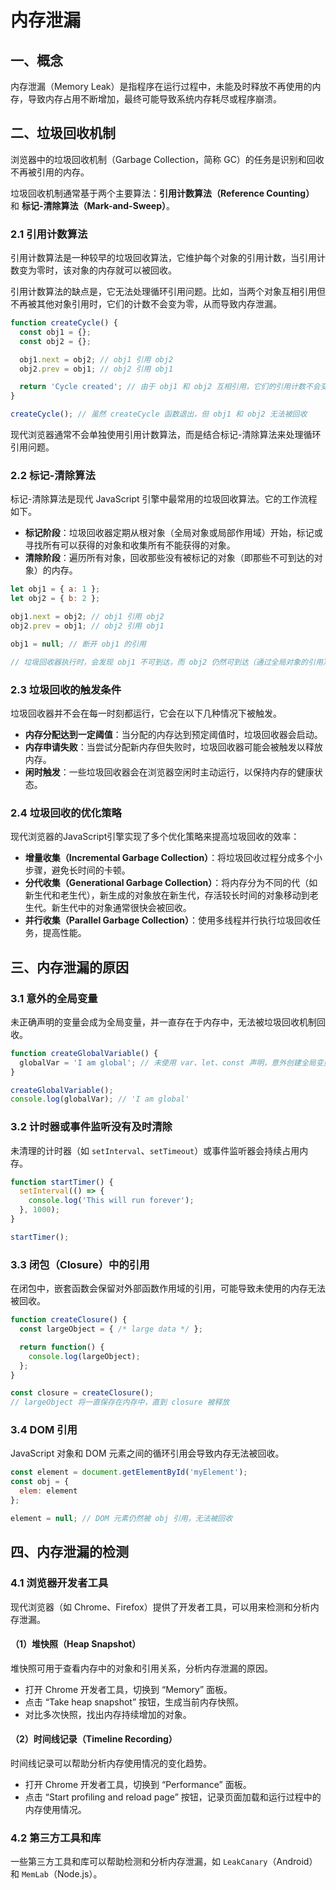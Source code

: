 # 内存泄漏

## 一、概念

内存泄漏（Memory Leak）是指程序在运行过程中，未能及时释放不再使用的内存，导致内存占用不断增加，最终可能导致系统内存耗尽或程序崩溃。

## 二、垃圾回收机制

浏览器中的垃圾回收机制（Garbage Collection，简称 GC）的任务是识别和回收不再被引用的内存。

垃圾回收机制通常基于两个主要算法：**引用计数算法（Reference Counting）** 和 **标记-清除算法（Mark-and-Sweep）**。

### 2.1 引用计数算法

引用计数算法是一种较早的垃圾回收算法，它维护每个对象的引用计数，当引用计数变为零时，该对象的内存就可以被回收。

引用计数算法的缺点是，它无法处理循环引用问题。比如，当两个对象互相引用但不再被其他对象引用时，它们的计数不会变为零，从而导致内存泄漏。

```javascript
function createCycle() {
  const obj1 = {};
  const obj2 = {};

  obj1.next = obj2; // obj1 引用 obj2
  obj2.prev = obj1; // obj2 引用 obj1

  return 'Cycle created'; // 由于 obj1 和 obj2 互相引用，它们的引用计数不会变为零
}

createCycle(); // 虽然 createCycle 函数退出，但 obj1 和 obj2 无法被回收
```

现代浏览器通常不会单独使用引用计数算法，而是结合标记-清除算法来处理循环引用问题。

### 2.2 标记-清除算法

标记-清除算法是现代 JavaScript 引擎中最常用的垃圾回收算法。它的工作流程如下。

- **标记阶段**：垃圾回收器定期从根对象（全局对象或局部作用域）开始，标记或寻找所有可以获得的对象和收集所有不能获得的对象。
- **清除阶段**：遍历所有对象，回收那些没有被标记的对象（即那些不可到达的对象）的内存。

```javascript
let obj1 = { a: 1 };
let obj2 = { b: 2 };

obj1.next = obj2; // obj1 引用 obj2
obj2.prev = obj1; // obj2 引用 obj1

obj1 = null; // 断开 obj1 的引用

// 垃圾回收器执行时，会发现 obj1 不可到达，而 obj2 仍然可到达（通过全局对象的引用）
```

### 2.3 垃圾回收的触发条件

垃圾回收器并不会在每一时刻都运行，它会在以下几种情况下被触发。

- **内存分配达到一定阈值**：当分配的内存达到预定阈值时，垃圾回收器会启动。
- **内存申请失败**：当尝试分配新内存但失败时，垃圾回收器可能会被触发以释放内存。
- **闲时触发**：一些垃圾回收器会在浏览器空闲时主动运行，以保持内存的健康状态。

### 2.4 垃圾回收的优化策略

现代浏览器的JavaScript引擎实现了多个优化策略来提高垃圾回收的效率：

- **增量收集（Incremental Garbage Collection）**：将垃圾回收过程分成多个小步骤，避免长时间的卡顿。
- **分代收集（Generational Garbage Collection）**：将内存分为不同的代（如新生代和老生代），新生成的对象放在新生代，存活较长时间的对象移动到老生代。新生代中的对象通常很快会被回收。
- **并行收集（Parallel Garbage Collection）**：使用多线程并行执行垃圾回收任务，提高性能。

## 三、内存泄漏的原因

### 3.1 意外的全局变量

未正确声明的变量会成为全局变量，并一直存在于内存中，无法被垃圾回收机制回收。

```javascript
function createGlobalVariable() {
  globalVar = 'I am global'; // 未使用 var、let、const 声明，意外创建全局变量
}

createGlobalVariable();
console.log(globalVar); // 'I am global'
```

### 3.2 计时器或事件监听没有及时清除

未清理的计时器（如 `setInterval`、`setTimeout`）或事件监听器会持续占用内存。

```javascript
function startTimer() {
  setInterval(() => {
    console.log('This will run forever');
  }, 1000);
}

startTimer();
```

### 3.3 闭包（Closure）中的引用

在闭包中，嵌套函数会保留对外部函数作用域的引用，可能导致未使用的内存无法被回收。

```javascript
function createClosure() {
  const largeObject = { /* large data */ };

  return function() {
    console.log(largeObject);
  };
}

const closure = createClosure();
// largeObject 将一直保存在内存中，直到 closure 被释放
```

### 3.4 DOM 引用

JavaScript 对象和 DOM 元素之间的循环引用会导致内存无法被回收。

```javascript
const element = document.getElementById('myElement');
const obj = {
  elem: element
};

element = null; // DOM 元素仍然被 obj 引用，无法被回收
```

## 四、内存泄漏的检测

### 4.1 浏览器开发者工具

现代浏览器（如 Chrome、Firefox）提供了开发者工具，可以用来检测和分析内存泄漏。

#### （1）堆快照（Heap Snapshot）

堆快照可用于查看内存中的对象和引用关系，分析内存泄漏的原因。

- 打开 Chrome 开发者工具，切换到 “Memory” 面板。
- 点击 “Take heap snapshot” 按钮，生成当前内存快照。
- 对比多次快照，找出内存持续增加的对象。

#### （2）时间线记录（Timeline Recording）

时间线记录可以帮助分析内存使用情况的变化趋势。

- 打开 Chrome 开发者工具，切换到 “Performance” 面板。
- 点击 “Start profiling and reload page” 按钮，记录页面加载和运行过程中的内存使用情况。

### 4.2 第三方工具和库

一些第三方工具和库可以帮助检测和分析内存泄漏，如 `LeakCanary`（Android）和 `MemLab`（Node.js）。
